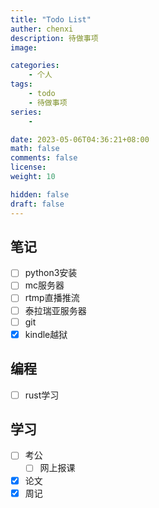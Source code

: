 ```yaml
---
title: "Todo List"
auther: chenxi
description: 待做事项
image: 

categories:
    - 个人
tags:
    - todo
    - 待做事项
series:
    - 

date: 2023-05-06T04:36:21+08:00
math: false
comments: false
license: 
weight: 10

hidden: false
draft: false
---
```


## 笔记

- [ ] python3安装
- [ ] mc服务器
- [ ] rtmp直播推流
- [ ] 泰拉瑞亚服务器
- [ ] git
- [x] kindle越狱

## 编程

- [ ] rust学习

## 学习

- [ ] 考公
    - [ ] 网上报课
- [x] 论文
- [x] 周记
